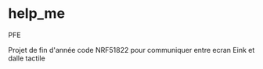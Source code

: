 # help_me
PFE

Projet de fin d'année 
code NRF51822 pour communiquer entre ecran Eink et dalle tactile
